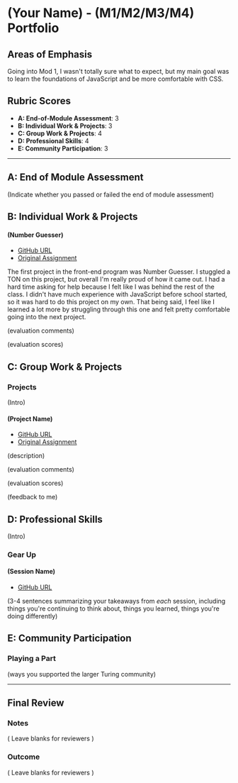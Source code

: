 # (Your Name) - (M1/M2/M3/M4) Portfolio

## Areas of Emphasis

Going into Mod 1, I wasn't totally sure what to expect, but my main goal was to learn the foundations of JavaScript and be more comfortable with CSS. 

## Rubric Scores

* **A: End-of-Module Assessment**: 3
* **B: Individual Work & Projects**: 3
* **C: Group Work & Projects**: 4
* **D: Professional Skills**: 4
* **E: Community Participation**: 3

-----------------------

## A: End of Module Assessment

(Indicate whether you passed or failed the end of module assessment)


## B: Individual Work & Projects

#### (Number Guesser)

* [GitHub URL](https://github.com/michellehoffman/number-guesser)
* [Original Assignment](http://frontend.turing.io/projects/number-guesser.html)

The first project in the front-end program was Number Guesser. I stuggled a TON on this project, but overall I'm really proud of how it came out. I had a hard time asking for help because I felt like I was behind the rest of the class. I didn't have much experience with JavaScript before school started, so it was hard to do this project on my own. That being said, I feel like I learned a lot more by struggling through this one and felt pretty comfortable going into the next project.

(evaluation comments)

(evaluation scores)

## C: Group Work & Projects

### Projects

(Intro)

#### (Project Name)

* [GitHub URL]()
* [Original Assignment]()

(description)

(evaluation comments)

(evaluation scores)

(feedback to me)

## D: Professional Skills
(Intro)

### Gear Up
#### (Session Name)

* [GitHub URL]()

(3-4 sentences summarizing your takeaways from _each_ session, including things you're continuing to think about, things you learned, things you're doing differently)

## E: Community Participation

### Playing a Part

(ways you supported the larger Turing community)

------------------

## Final Review

### Notes

( Leave blanks for reviewers )

### Outcome

( Leave blanks for reviewers )
